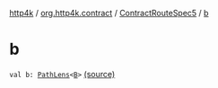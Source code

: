 [http4k](../../index.md) / [org.http4k.contract](../index.md) / [ContractRouteSpec5](index.md) / [b](./b.md)

# b

`val b: `[`PathLens`](../../org.http4k.lens/-path-lens/index.md)`<`[`B`](-binder/index.md#B)`>` [(source)](https://github.com/http4k/http4k/blob/master/http4k-contract/src/main/kotlin/org/http4k/contract/routeSpec.kt#L103)